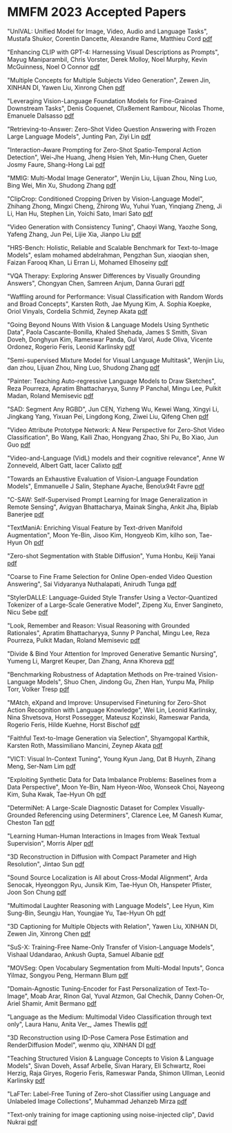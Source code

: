 # MMFM 2023 Accepted Papers

"UnIVAL: Unified Model for Image, Video, Audio and Language Tasks", Mustafa Shukor, Corentin Dancette, Alexandre Rame, Matthieu Cord [pdf](https://github.com/EliSchwartz/MMFM23/1/Submission)

"Enhancing CLIP with GPT-4: Harnessing Visual Descriptions as Prompts", Mayug Maniparambil, Chris Vorster, Derek Molloy, Noel Murphy, Kevin McGuinness, Noel O Connor [pdf](https://github.com/EliSchwartz/MMFM23/2/Submission)

"Multiple Concepts for Multiple Subjects Video Generation", Zewen Jin, XINHAN DI, Yawen Liu, Xinrong Chen [pdf](https://github.com/EliSchwartz/MMFM23/3/Submission)

"Leveraging Vision-Language Foundation Models for Fine-Grained Downstream Tasks", Denis Coquenet, Cl\x8ement Rambour, Nicolas Thome, Emanuele Dalsasso [pdf](https://github.com/EliSchwartz/MMFM23/5/Submission)

"Retrieving-to-Answer: Zero-Shot Video Question Answering with Frozen Large Language Models", Junting Pan, Ziyi Lin [pdf](https://github.com/EliSchwartz/MMFM23/6/Submission)

"Interaction-Aware Prompting for Zero-Shot Spatio-Temporal Action Detection", Wei-Jhe Huang, Jheng Hsien Yeh, Min-Hung Chen, Gueter Josmy Faure, Shang-Hong Lai [pdf](https://github.com/EliSchwartz/MMFM23/8/Submission)

"MMIG: Multi-Modal Image Generator", Wenjin Liu, Lijuan Zhou, Ning Luo, Bing Wei, Min Xu, Shudong Zhang [pdf](https://github.com/EliSchwartz/MMFM23/9/Submission)

"ClipCrop: Conditioned Cropping Driven by Vision-Language Model", Zhihang Zhong, Mingxi Cheng, Zhirong Wu, Yuhui Yuan, Yinqiang Zheng, Ji Li, Han Hu, Stephen Lin, Yoichi Sato, Imari Sato [pdf](https://github.com/EliSchwartz/MMFM23/10/Submission)

"Video Generation with Consistency Tuning", Chaoyi Wang, Yaozhe Song, Yafeng Zhang, Jun Pei, Lijie Xia, Jianpo Liu [pdf](https://github.com/EliSchwartz/MMFM23/12/Submission)

"HRS-Bench: Holistic, Reliable and Scalable Benchmark for Text-to-Image Models", eslam mohamed abdelrahman, Pengzhan Sun, xiaoqian shen, Faizan Farooq Khan, Li Erran Li, Mohamed Elhoseiny [pdf](https://github.com/EliSchwartz/MMFM23/13/Submission)

"VQA Therapy: Exploring Answer Differences by Visually Grounding Answers", Chongyan Chen, Samreen Anjum, Danna Gurari [pdf](https://github.com/EliSchwartz/MMFM23/14/Submission)

"Waffling around for Performance: Visual Classification with Random Words and Broad Concepts", Karsten Roth, Jae Myung Kim, A. Sophia Koepke, Oriol Vinyals, Cordelia Schmid, Zeynep Akata [pdf](https://github.com/EliSchwartz/MMFM23/15/Submission)

"Going Beyond Nouns With Vision & Language Models Using Synthetic Data", Paola Cascante-Bonilla, Khaled Shehada, James S Smith, Sivan Doveh, Donghyun Kim, Rameswar Panda, Gul Varol, Aude Oliva, Vicente Ordonez, Rogerio Feris, Leonid Karlinsky [pdf](https://github.com/EliSchwartz/MMFM23/16/Submission)

"Semi-supervised Mixture Model for Visual Language Multitask", Wenjin Liu, dan zhou, Lijuan Zhou, Ning Luo, Shudong Zhang [pdf](https://github.com/EliSchwartz/MMFM23/17/Submission)

"Painter: Teaching Auto-regressive Language Models to Draw Sketches", Reza Pourreza, Apratim Bhattacharyya, Sunny P Panchal, Mingu Lee, Pulkit Madan, Roland Memisevic [pdf](https://github.com/EliSchwartz/MMFM23/18/Submission)

"SAD: Segment Any RGBD", Jun CEN, Yizheng Wu, Kewei Wang, Xingyi Li, Jingkang Yang, Yixuan Pei, Lingdong Kong, Ziwei Liu, Qifeng Chen [pdf](https://github.com/EliSchwartz/MMFM23/22/Submission)

"Video Attribute Prototype Network: A New Perspective for Zero-Shot Video Classification", Bo Wang, Kaili Zhao, Hongyang Zhao, Shi Pu, Bo Xiao, Jun Guo [pdf](https://github.com/EliSchwartz/MMFM23/24/Submission)

"Video-and-Language (VidL) models and their cognitive relevance", Anne W Zonneveld, Albert Gatt, Iacer Calixto [pdf](https://github.com/EliSchwartz/MMFM23/25/Submission)

"Towards an Exhaustive Evaluation of Vision-Language Foundation Models", Emmanuelle J Salin, Stephane Ayache, Beno\x94t Favre [pdf](https://github.com/EliSchwartz/MMFM23/26/Submission)

"C-SAW: Self-Supervised Prompt Learning for Image Generalization in Remote Sensing", Avigyan Bhattacharya, Mainak Singha, Ankit Jha, Biplab Banerjee [pdf](https://github.com/EliSchwartz/MMFM23/27/Submission)

"TextManiA: Enriching Visual Feature by Text-driven Manifold Augmentation", Moon Ye-Bin, Jisoo Kim, Hongyeob Kim, kilho son, Tae-Hyun Oh [pdf](https://github.com/EliSchwartz/MMFM23/28/Submission)

"Zero-shot Segmentation with Stable Diffusion", Yuma Honbu, Keiji Yanai [pdf](https://github.com/EliSchwartz/MMFM23/29/Submission)

"Coarse to Fine Frame Selection for Online Open-ended Video Question Answering", Sai Vidyaranya Nuthalapati, Anirudh Tunga [pdf](https://github.com/EliSchwartz/MMFM23/30/Submission)

"StylerDALLE: Language-Guided Style Transfer Using a Vector-Quantized Tokenizer of a Large-Scale Generative Model", Zipeng Xu, Enver Sangineto, Nicu Sebe [pdf](https://github.com/EliSchwartz/MMFM23/31/Submission)

"Look, Remember and Reason: Visual Reasoning with Grounded Rationales", Apratim Bhattacharyya, Sunny P Panchal, Mingu Lee, Reza Pourreza, Pulkit Madan, Roland Memisevic [pdf](https://github.com/EliSchwartz/MMFM23/32/Submission)

"Divide & Bind Your Attention for Improved Generative Semantic Nursing", Yumeng Li, Margret Keuper, Dan Zhang, Anna Khoreva [pdf](https://github.com/EliSchwartz/MMFM23/33/Submission)

"Benchmarking Robustness of Adaptation Methods on Pre-trained Vision-Language Models", Shuo Chen, Jindong Gu, Zhen Han, Yunpu Ma, Philip Torr, Volker Tresp [pdf](https://github.com/EliSchwartz/MMFM23/34/Submission)

"MAtch, eXpand and Improve: Unsupervised Finetuning for Zero-Shot Action Recognition with Language Knowledge", Wei Lin, Leonid Karlinsky, Nina Shvetsova, Horst Possegger, Mateusz Kozinski, Rameswar Panda, Rogerio Feris, Hilde Kuehne, Horst Bischof [pdf](https://github.com/EliSchwartz/MMFM23/35/Submission)

"Faithful Text-to-Image Generation via Selection", Shyamgopal Karthik, Karsten Roth, Massimiliano Mancini, Zeynep Akata [pdf](https://github.com/EliSchwartz/MMFM23/36/Submission)

"VICT: Visual In-Context Tuning", Young Kyun Jang, Dat B Huynh, Zihang Meng, Ser-Nam Lim [pdf](https://github.com/EliSchwartz/MMFM23/37/Submission)

"Exploiting Synthetic Data for Data Imbalance Problems: Baselines from a Data Perspective", Moon Ye-Bin, Nam Hyeon-Woo, Wonseok Choi, Nayeong Kim, Suha Kwak, Tae-Hyun Oh [pdf](https://github.com/EliSchwartz/MMFM23/38/Submission)

"DetermiNet: A Large-Scale Diagnostic Dataset for Complex Visually-Grounded Referencing using Determiners", Clarence Lee, M Ganesh Kumar, Cheston Tan [pdf](https://github.com/EliSchwartz/MMFM23/39/Submission)

"Learning Human-Human Interactions in Images from Weak Textual Supervision", Morris Alper [pdf](https://github.com/EliSchwartz/MMFM23/40/Submission)

"3D Reconstruction in Diffusion with Compact Parameter and High Resolution", Jintao Sun [pdf](https://github.com/EliSchwartz/MMFM23/41/Submission)

"Sound Source Localization is All about Cross-Modal Alignment", Arda Senocak, Hyeonggon Ryu, Junsik Kim, Tae-Hyun Oh, Hanspeter Pfister, Joon Son Chung [pdf](https://github.com/EliSchwartz/MMFM23/42/Submission)

"Multimodal Laughter Reasoning with Language Models", Lee Hyun, Kim Sung-Bin, Seungju Han, Youngjae Yu, Tae-Hyun Oh [pdf](https://github.com/EliSchwartz/MMFM23/43/Submission)

"3D Captioning for Multiple Objects with Relation", Yawen Liu, XINHAN DI, Zewen Jin, Xinrong Chen [pdf](https://github.com/EliSchwartz/MMFM23/44/Submission)

"SuS-X: Training-Free Name-Only Transfer of Vision-Language Models", Vishaal Udandarao, Ankush Gupta, Samuel Albanie [pdf](https://github.com/EliSchwartz/MMFM23/45/Submission)

"MOVSeg: Open Vocabulary Segmentation from Multi-Modal Inputs", Gonca Yilmaz, Songyou Peng, Hermann Blum [pdf](https://github.com/EliSchwartz/MMFM23/46/Submission)

"Domain-Agnostic Tuning-Encoder for Fast Personalization of Text-To-Image", Moab Arar, Rinon Gal, Yuval Atzmon, Gal Chechik, Danny Cohen-Or, Ariel Shamir, Amit Bermano [pdf](https://github.com/EliSchwartz/MMFM23/47/Submission)

"Language as the Medium: Multimodal Video Classification through text only", Laura Hanu, Anita Ver_, James Thewlis [pdf](https://github.com/EliSchwartz/MMFM23/48/Submission)

"3D Reconstruction using ID-Pose Camera Pose Estimation and RenderDiffusion Model", wenmo qiu, XINHAN DI [pdf](https://github.com/EliSchwartz/MMFM23/49/Submission)

"Teaching Structured Vision & Language Concepts to Vision & Language Models", Sivan Doveh, Assaf Arbelle, Sivan Harary, Eli Schwartz, Roei Herzig, Raja Giryes, Rogerio Feris, Rameswar Panda, Shimon Ullman, Leonid Karlinsky [pdf](https://github.com/EliSchwartz/MMFM23/50/Submission)

"LaFTer: Label-Free Tuning of Zero-shot Classifier using Language and Unlabeled Image Collections", Muhammad Jehanzeb Mirza [pdf](https://github.com/EliSchwartz/MMFM23/51/Submission)

"Text-only training for image captioning using noise-injected clip", David Nukrai [pdf](https://github.com/EliSchwartz/MMFM23/52/Submission)
